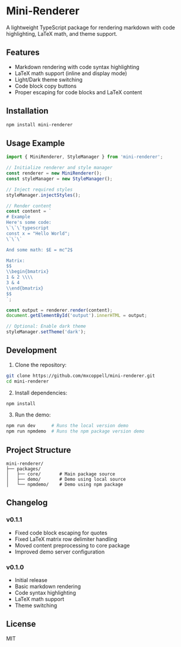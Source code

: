 # Mini-Renderer

A lightweight TypeScript package for rendering markdown with code highlighting, LaTeX math, and theme support.

## Features
- Markdown rendering with code syntax highlighting
- LaTeX math support (inline and display mode)
- Light/Dark theme switching
- Code block copy buttons
- Proper escaping for code blocks and LaTeX content

## Installation

```bash
npm install mini-renderer
```

## Usage Example

```typescript
import { MiniRenderer, StyleManager } from 'mini-renderer';

// Initialize renderer and style manager
const renderer = new MiniRenderer();
const styleManager = new StyleManager();

// Inject required styles
styleManager.injectStyles();

// Render content
const content = `
# Example
Here's some code:
\`\`\`typescript
const x = "Hello World";
\`\`\`

And some math: $E = mc^2$

Matrix:
$$
\\begin{bmatrix}
1 & 2 \\\\
3 & 4
\\end{bmatrix}
$$
`;

const output = renderer.render(content);
document.getElementById('output').innerHTML = output;

// Optional: Enable dark theme
styleManager.setTheme('dark');
```

## Development

1. Clone the repository:
```bash
git clone https://github.com/mxcoppell/mini-renderer.git
cd mini-renderer
```

2. Install dependencies:
```bash
npm install
```

3. Run the demo:
```bash
npm run dev      # Runs the local version demo
npm run npmdemo  # Runs the npm package version demo
```

## Project Structure

```
mini-renderer/
├── packages/
│   ├── core/       # Main package source
│   ├── demo/       # Demo using local source
│   └── npmdemo/    # Demo using npm package
```

## Changelog

### v0.1.1
- Fixed code block escaping for quotes
- Fixed LaTeX matrix row delimiter handling
- Moved content preprocessing to core package
- Improved demo server configuration

### v0.1.0
- Initial release
- Basic markdown rendering
- Code syntax highlighting
- LaTeX math support
- Theme switching

## License

MIT

